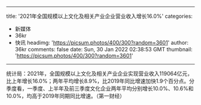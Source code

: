
---
title: '2021年全国规模以上文化及相关产业企业营业收入增长16.0%'
categories: 
 - 新媒体
 - 36kr
 - 快讯
headimg: 'https://picsum.photos/400/300?random=3601'
author: 36kr
comments: false
date: Sun, 30 Jan 2022 02:38:53 GMT
thumbnail: 'https://picsum.photos/400/300?random=3601'
---

<div>   
统计局：2021年，全国规模以上文化及相关产业企业实现营业收入119064亿元，比上年增长16.0%；两年平均增长8.9%，比2019年同比增速加快1.9个百分点。分季度看，一季度、上半年及前三季度文化企业两年平均分别增长10.0%、10.6%和10.0%，均高于2019年同期同比增速。（第一财经）  
</div>
            